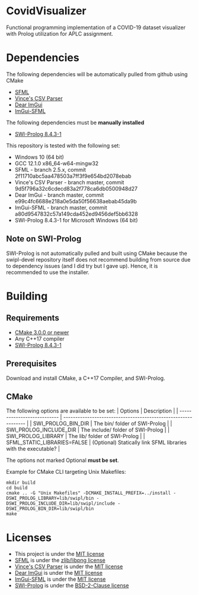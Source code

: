 # CovidVisualizer
Functional programming implementation of a COVID-19 dataset visualizer with Prolog utilization for APLC assignment.

# Dependencies
The following dependencies will be automatically pulled from github using CMake
* [SFML](https://www.sfml-dev.org/download/sfml/2.5.1/)
* [Vince's CSV Parser](https://github.com/vincentlaucsb/csv-parser)
* [Dear ImGui](https://github.com/ocornut/imgui)
* [ImGui-SFML](https://github.com/eliasdaler/imgui-sfml)

The following dependencies must be **manually installed**
* [SWI-Prolog 8.4.3-1](https://www.swi-prolog.org/download/stable)

This repository is tested with the following set:
* Windows 10 (64 bit)
* GCC 12.1.0 x86_64-w64-mingw32
* SFML - branch 2.5.x, commit 2f11710abc5aa478503a7ff3f9e654bd2078ebab
* Vince's CSV Parser - branch master, commit 9d5f796a32c6cdecd83a2f778ca6db0500948d27
* Dear ImGui - branch master, commit e99c4fc6688e218a0e5da50f56638aebab45da9b
* ImGui-SFML - branch master, commit a80d9547832c57a149cda452ed9456def5bb6328
* SWI-Prolog 8.4.3-1 for Microsoft Windows (64 bit)

## Note on SWI-Prolog
SWI-Prolog is not automatically pulled and built using CMake because the swipl-devel repository itself does not recommend building from source due to dependency issues (and I did try but I gave up). Hence, it is recommended to use the installer.


# Building
## Requirements
* [CMake 3.0.0 or newer](https://cmake.org/)
* Any C++17 compiler
* [SWI-Prolog 8.4.3-1](https://www.swi-prolog.org/download/stable)

## Prerequisites
Download and install CMake, a C++17 Compiler, and SWI-Prolog.

## CMake
The following options are available to be set:
| Options                     | Description                                                    |
| --------------------------- | -------------------------------------------------------------- |
| SWI_PROLOG_BIN_DIR          | The bin/ folder of SWI-Prolog                                  |
| SWI_PROLOG_INCLUDE_DIR      | The include/ folder of SWI-Prolog                              |
| SWI_PROLOG_LIBRARY          | The lib/ folder of SWI-Prolog                                  |
| SFML_STATIC_LIBRARIES=FALSE | (Optional) Statically link SFML libraries with the executable? |

The options not marked Optional **must be set**.

Example for CMake CLI targeting Unix Makefiles:
```
mkdir build
cd build
cmake .. -G "Unix Makefiles" -DCMAKE_INSTALL_PREFIX=../install -DSWI_PROLOG_LIBRARY=lib/swipl/bin -DSWI_PROLOG_INCLUDE_DIR=lib/swipl/include -DSWI_PROLOG_BIN_DIR=lib/swipl/bin
make
```


# Licenses
* This project is under the [MIT license](https://opensource.org/licenses/MIT)
* [SFML](https://github.com/SFML/SFML) is under the [zlib/libpng license](https://opensource.org/licenses/Zlib)
* [Vince's CSV Parser](https://github.com/vincentlaucsb/csv-parser) is under the [MIT license](https://opensource.org/licenses/MIT)
* [Dear ImGui](https://github.com/ocornut/imgui) is under the [MIT license](https://opensource.org/licenses/MIT)
* [ImGui-SFML](https://github.com/eliasdaler/imgui-sfml) is under the [MIT license](https://opensource.org/licenses/MIT)
* [SWI-Prolog](https://github.com/SWI-Prolog/swipl-devel) is under the [BSD-2-Clause license](https://opensource.org/licenses/BSD-2-Clause)
